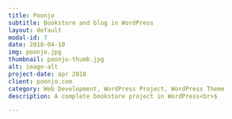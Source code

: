 ```yaml
---
title: Poonjo
subtitle: Bookstore and blog in WordPress
layout: default
modal-id: 7
date: 2018-04-10
img: poonjo.jpg
thumbnail: poonjo-thumb.jpg
alt: image-alt
project-date: apr 2018
client: poonjo.com
category: Web Development, WordPress Project, WordPress Theme
description: A complete bookstore project in WordPress<br>$

---
```


